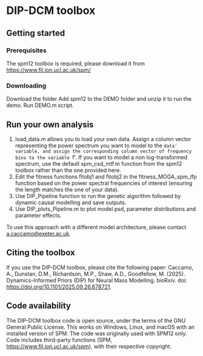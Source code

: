 # DIP-DCM toolbox

## Getting started
### Prerequisites
The spm12 toolbox is required, please download it from https://www.fil.ion.ucl.ac.uk/spm/ 
### Downloading
Download the folder
Add spm12 to the DEMO folder and unzip it to run the demo.
Run DEMO.m script.

## Run your own analysis
1) load_data.m allows you to load your own data. Assign a column vector representing the power spectrum you want to model to the `data' variable, and assign the corresponding column vector of frequency bins to the variable `f'. If you want to model a non log-transformed spectrum, use the default spm_csd_mtf.m function from the spm12 toolbox rather than the one provided here.
2) Edit the fitness functions fitobj1 and fitobj2 in the fitness_MOGA_spm_lfp function based on the power spectral frequencies of interest (ensuring the length matches the one of your data). 
3) Use DIP_Pipeline function to run the genetic algorithm followed by dynamic causal modelling and save outputs.
4) Use DIP_plots_Pipeline.m to plot model psd, parameter distributions and parameter effects.

To use this approach with a different model architecture, please contact a.caccamo@exeter.ac.uk.

## Citing the toolbox
If you use the DIP-DCM toolbox, please cite the following paper: Caccamo, A., Dunstan, D.M., Richardson, M.P., Shaw, A.D., Goodfellow, M. (2025). Dynamics-Informed Priors (DIP) for Neural Mass Modelling. bioRxiv. doi: https://doi.org/10.1101/2025.09.26.678721.

## Code availability
The DIP-DCM toolbox code is open source, under the terms of the GNU General Public License. This works on Windows, Linux, and macOS with an installed version of SPM. The code was originally used with SPM12 only. Code includes third-party functions (SPM, https://www.fil.ion.ucl.ac.uk/spm), with their respective copyright. 

